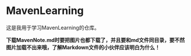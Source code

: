 # MavenLearning
这是我用于学习MavenLearning的仓库。

**下载MavenNote.md时要把图片也都下载了，并且要和md文件同目录，要不然图片加载不出来哦，了解Markdown文件的小伙伴应该明白为什么！**
